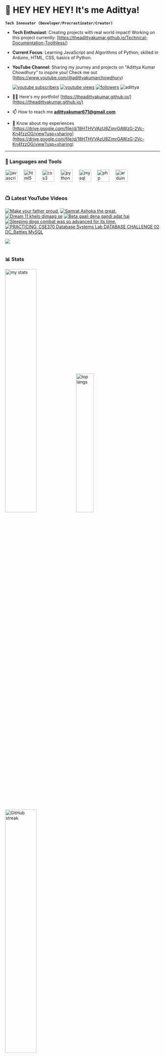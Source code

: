 # 👑 HEY HEY HEY! It's me Adittya!

**`Tech Innovator (Developer/Procrastinator/Creator)`**

- **Tech Enthusiast**: Creating projects with real world impact! Working on this project currently: [https://theadittyakumar.github.io/Technical-Documentation-Toothless/)
- **Current Focus**: Learning JavaScript and Algorithms of Python; skilled in Arduino, HTML, CSS, basics of Python.
- **YouTube Channel**: Sharing my journey and projects on "Adittya Kumar Chowdhury" to inspire you! Check me out [https://www.youtube.com/@adittyakumarchowdhury) 

   <p align="left">
      <a href="https://www.youtube.com/channel/UCu68HfYtlcXFI7kNhnSdspA?sub_confirmation=1">
         <img alt="youtube subscribers" title="Subscribe to my YouTube channel" src="https://custom-icon-badges.demolab.com/youtube/channel/subscribers/UCu68HfYtlcXFI7kNhnSdspA?color=%23E05D44&label=SUBSCRIBE&logo=video&logoColor=white&style=for-the-badge&labelColor=CE4630"/></a> 
      <a href="https://www.youtube.com/c/adittyakumarchowdhury">
         <img alt="youtube views" title="YouTube views" src="https://custom-icon-badges.demolab.com/youtube/channel/views/UCu68HfYtlcXFI7kNhnSdspA?color=%23E1AD0E&logo=eye&logoColor=white&style=for-the-badge&labelColor=C79600"/></a> 
      <a href="https://github.com/TheAdittyaKumar?tab=followers">
         <img alt="followers" title="Follow me on Github" src="https://custom-icon-badges.demolab.com/github/followers/TheAdittyaKumar?color=236ad3&labelColor=1155ba&style=for-the-badge&logo=person-add&label=Follow&logoColor=white"/></a>
      <img src="https://komarev.com/ghpvc/?username=TheAdittyaKumar&label=Profile%20views&color=0e75b6&style=flat" alt="adittya" />
   </p>


- 👨‍💻 Here's my portfolio! [https://theadittyakumar.github.io/](https://theadittyakumar.github.io/)

- 📫 How to reach me **adittyakumar671@gmail.com**

- 📄 Know about my experiences [https://drive.google.com/file/d/18HTHVVAzU8ZimrGAWzG-2Vc-Kn4fzzOG/view?usp=sharing](https://drive.google.com/file/d/18HTHVVAzU8ZimrGAWzG-2Vc-Kn4fzzOG/view?usp=sharing)

---

### 🧰 Languages and Tools

<div align="left">
  <img src="https://cdn.jsdelivr.net/gh/devicons/devicon/icons/javascript/javascript-original.svg" height="40" alt="javascript logo"  />
  <img width="12" />
  <img src="https://cdn.jsdelivr.net/gh/devicons/devicon/icons/html5/html5-original.svg" height="40" alt="html5 logo"  />
  <img width="12" />
  <img src="https://cdn.jsdelivr.net/gh/devicons/devicon/icons/css3/css3-original.svg" height="40" alt="css3 logo"  />
  <img width="12" />
  <img src="https://cdn.jsdelivr.net/gh/devicons/devicon/icons/python/python-original.svg" height="40" alt="python logo"  />
  <img width="12" />
  <img src="https://cdn.jsdelivr.net/gh/devicons/devicon/icons/mysql/mysql-original.svg" height="40" alt="mysql logo"  />
  <img width="12" />
  <img src="https://cdn.jsdelivr.net/gh/devicons/devicon/icons/php/php-original.svg" height="40" alt="php logo"  />
  <img width="12" />
  <img src="https://cdn.jsdelivr.net/gh/devicons/devicon/icons/arduino/arduino-original.svg" height="40" alt="arduino logo"  />
</div>


#

### 📺 Latest YouTube Videos

<!-- BEGIN YOUTUBE-CARDS -->
[![Make your father proud.](https://ytcards.demolab.com/?id=KeokGZc2jwE&title=Make+your+father+proud.&lang=en&timestamp=1744412924&background_color=%230d1117&title_color=%23ffffff&stats_color=%23dedede&max_title_lines=1&width=250&border_radius=5 "Make your father proud.")](https://www.youtube.com/watch?v=KeokGZc2jwE)
[![Samrat Ashoka the great.](https://ytcards.demolab.com/?id=6pyB1_qk01w&title=Samrat+Ashoka+the+great.&lang=en&timestamp=1744401203&background_color=%230d1117&title_color=%23ffffff&stats_color=%23dedede&max_title_lines=1&width=250&border_radius=5 "Samrat Ashoka the great.")](https://www.youtube.com/watch?v=6pyB1_qk01w)
[![Dream 11 khelo dimaag se](https://ytcards.demolab.com/?id=aCGFYjQlsvY&title=Dream+11+khelo+dimaag+se&lang=en&timestamp=1744391660&background_color=%230d1117&title_color=%23ffffff&stats_color=%23dedede&max_title_lines=1&width=250&border_radius=5 "Dream 11 khelo dimaag se")](https://www.youtube.com/watch?v=aCGFYjQlsvY)
[![Beta gaali dena gandi adat hai](https://ytcards.demolab.com/?id=HLAUb1jgLS4&title=Beta+gaali+dena+gandi+adat+hai&lang=en&timestamp=1744381398&background_color=%230d1117&title_color=%23ffffff&stats_color=%23dedede&max_title_lines=1&width=250&border_radius=5 "Beta gaali dena gandi adat hai")](https://www.youtube.com/watch?v=HLAUb1jgLS4)
[![Sleeping dogs combat was so advanced for its time.](https://ytcards.demolab.com/?id=plo-yxVpvdA&title=Sleeping+dogs+combat+was+so+advanced+for+its+time.&lang=en&timestamp=1744365277&background_color=%230d1117&title_color=%23ffffff&stats_color=%23dedede&max_title_lines=1&width=250&border_radius=5 "Sleeping dogs combat was so advanced for its time.")](https://www.youtube.com/watch?v=plo-yxVpvdA)
[![PRACTICING: CSE370  Database Systems Lab DATABASE CHALLENGE 02 DC_Battles MySQL](https://ytcards.demolab.com/?id=GZEGlhWARZ8&title=PRACTICING%3A+CSE370++Database+Systems+Lab+DATABASE+CHALLENGE+02+DC_Battles+MySQL&lang=en&timestamp=1744331825&background_color=%230d1117&title_color=%23ffffff&stats_color=%23dedede&max_title_lines=1&width=250&border_radius=5 "PRACTICING: CSE370  Database Systems Lab DATABASE CHALLENGE 02 DC_Battles MySQL")](https://www.youtube.com/watch?v=GZEGlhWARZ8)
<!-- END YOUTUBE-CARDS -->

[<img src="https://custom-icon-badges.demolab.com/badge/-Subscribe%20For%20More-red?style=for-the-badge&logo=video&logoColor=white"/>](https://www.youtube.com/channel/UCu68HfYtlcXFI7kNhnSdspA?sub_confirmation=1)

#

### 📊 Stats

<div align="left">
  <img alt="my stats" width="45%" src="https://github-readme-stats.vercel.app/api?username=TheAdittyaKumar&show_icons=true&hide_border=true&theme=vision-friendly-dark" />
  <img alt="top langs" width="34%" src="https://github-readme-stats.vercel.app/api/top-langs/?username=TheAdittyaKumar&layout=compact&hide_border=true&theme=vision-friendly-dark" />
  <img alt="GitHub streak" width="45%" src="https://github-readme-streak-stats.herokuapp.com/?user=TheAdittyaKumar&theme=vision-friendly-dark&hide_border=true" />

</div>



<!-- ![GitHub Streak](https://streak-stats.demolab.com?user=TheAdittyaKumar&theme=swift&border_radius=4.5) -->
#

